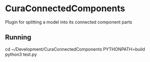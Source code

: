 # CuraConnectedComponents
Plugin for splitting a model into its connected component parts



Running
-------
cd ~/Development/CuraConnectedComponents
PYTHONPATH=build python3 test.py 
